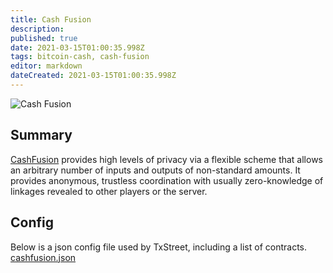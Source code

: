 ```yaml
---
title: Cash Fusion                                          
description:                                          
published: true                                       
date: 2021-03-15T01:00:35.998Z                        
tags: bitcoin-cash, cash-fusion                                
editor: markdown                                   
dateCreated: 2021-03-15T01:00:35.998Z 
---
```


![Cash Fusion](https://txstreet.com/static/img/singles/house_logos/cashfusion.png)

## Summary

[CashFusion](https://github.com/cashshuffle/spec/blob/master/CASHFUSION.md) provides high levels of privacy via a flexible scheme that allows an arbitrary number of inputs and outputs of non-standard amounts. It provides anonymous, trustless coordination with usually zero-knowledge of linkages revealed to other players or the server.
 

## Config

Below is a json config file used by TxStreet, including a list of contracts.
[cashfusion.json](/bitcoincash/houses/cashfusion.json)
